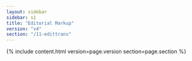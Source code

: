 ```yaml
---
layout: sidebar
sidebar: s1
title: "Editorial Markup"
version: "v4"
section: "/11-edittrans"
---
```

{% include content.html version=page.version section=page.section %}